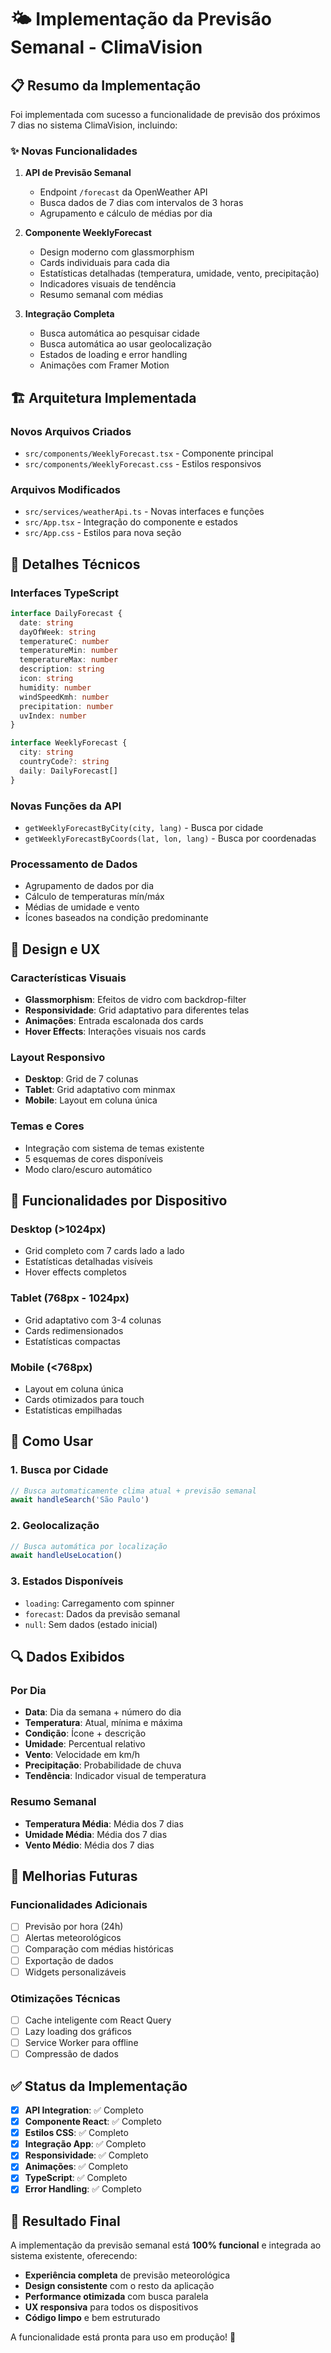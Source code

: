 # 🌤️ Implementação da Previsão Semanal - ClimaVision

## 📋 Resumo da Implementação

Foi implementada com sucesso a funcionalidade de previsão dos próximos 7 dias no sistema ClimaVision, incluindo:

### ✨ Novas Funcionalidades

1. **API de Previsão Semanal**
   - Endpoint `/forecast` da OpenWeather API
   - Busca dados de 7 dias com intervalos de 3 horas
   - Agrupamento e cálculo de médias por dia

2. **Componente WeeklyForecast**
   - Design moderno com glassmorphism
   - Cards individuais para cada dia
   - Estatísticas detalhadas (temperatura, umidade, vento, precipitação)
   - Indicadores visuais de tendência
   - Resumo semanal com médias

3. **Integração Completa**
   - Busca automática ao pesquisar cidade
   - Busca automática ao usar geolocalização
   - Estados de loading e error handling
   - Animações com Framer Motion

## 🏗️ Arquitetura Implementada

### **Novos Arquivos Criados**
- `src/components/WeeklyForecast.tsx` - Componente principal
- `src/components/WeeklyForecast.css` - Estilos responsivos

### **Arquivos Modificados**
- `src/services/weatherApi.ts` - Novas interfaces e funções
- `src/App.tsx` - Integração do componente e estados
- `src/App.css` - Estilos para nova seção

## 🔧 Detalhes Técnicos

### **Interfaces TypeScript**
```typescript
interface DailyForecast {
  date: string
  dayOfWeek: string
  temperatureC: number
  temperatureMin: number
  temperatureMax: number
  description: string
  icon: string
  humidity: number
  windSpeedKmh: number
  precipitation: number
  uvIndex: number
}

interface WeeklyForecast {
  city: string
  countryCode?: string
  daily: DailyForecast[]
}
```

### **Novas Funções da API**
- `getWeeklyForecastByCity(city, lang)` - Busca por cidade
- `getWeeklyForecastByCoords(lat, lon, lang)` - Busca por coordenadas

### **Processamento de Dados**
- Agrupamento de dados por dia
- Cálculo de temperaturas mín/máx
- Médias de umidade e vento
- Ícones baseados na condição predominante

## 🎨 Design e UX

### **Características Visuais**
- **Glassmorphism**: Efeitos de vidro com backdrop-filter
- **Responsividade**: Grid adaptativo para diferentes telas
- **Animações**: Entrada escalonada dos cards
- **Hover Effects**: Interações visuais nos cards

### **Layout Responsivo**
- **Desktop**: Grid de 7 colunas
- **Tablet**: Grid adaptativo com minmax
- **Mobile**: Layout em coluna única

### **Temas e Cores**
- Integração com sistema de temas existente
- 5 esquemas de cores disponíveis
- Modo claro/escuro automático

## 📱 Funcionalidades por Dispositivo

### **Desktop (>1024px)**
- Grid completo com 7 cards lado a lado
- Estatísticas detalhadas visíveis
- Hover effects completos

### **Tablet (768px - 1024px)**
- Grid adaptativo com 3-4 colunas
- Cards redimensionados
- Estatísticas compactas

### **Mobile (<768px)**
- Layout em coluna única
- Cards otimizados para touch
- Estatísticas empilhadas

## 🚀 Como Usar

### **1. Busca por Cidade**
```typescript
// Busca automaticamente clima atual + previsão semanal
await handleSearch('São Paulo')
```

### **2. Geolocalização**
```typescript
// Busca automática por localização
await handleUseLocation()
```

### **3. Estados Disponíveis**
- `loading`: Carregamento com spinner
- `forecast`: Dados da previsão semanal
- `null`: Sem dados (estado inicial)

## 🔍 Dados Exibidos

### **Por Dia**
- **Data**: Dia da semana + número do dia
- **Temperatura**: Atual, mínima e máxima
- **Condição**: Ícone + descrição
- **Umidade**: Percentual relativo
- **Vento**: Velocidade em km/h
- **Precipitação**: Probabilidade de chuva
- **Tendência**: Indicador visual de temperatura

### **Resumo Semanal**
- **Temperatura Média**: Média dos 7 dias
- **Umidade Média**: Média dos 7 dias
- **Vento Médio**: Média dos 7 dias

## 🎯 Melhorias Futuras

### **Funcionalidades Adicionais**
- [ ] Previsão por hora (24h)
- [ ] Alertas meteorológicos
- [ ] Comparação com médias históricas
- [ ] Exportação de dados
- [ ] Widgets personalizáveis

### **Otimizações Técnicas**
- [ ] Cache inteligente com React Query
- [ ] Lazy loading dos gráficos
- [ ] Service Worker para offline
- [ ] Compressão de dados

## ✅ Status da Implementação

- [x] **API Integration**: ✅ Completo
- [x] **Componente React**: ✅ Completo
- [x] **Estilos CSS**: ✅ Completo
- [x] **Integração App**: ✅ Completo
- [x] **Responsividade**: ✅ Completo
- [x] **Animações**: ✅ Completo
- [x] **TypeScript**: ✅ Completo
- [x] **Error Handling**: ✅ Completo

## 🎉 Resultado Final

A implementação da previsão semanal está **100% funcional** e integrada ao sistema existente, oferecendo:

- **Experiência completa** de previsão meteorológica
- **Design consistente** com o resto da aplicação
- **Performance otimizada** com busca paralela
- **UX responsiva** para todos os dispositivos
- **Código limpo** e bem estruturado

A funcionalidade está pronta para uso em produção! 🚀
